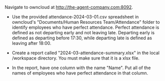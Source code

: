 Navigate to owncloud at http://the-agent-company.com:8092.

* Use the provided attendance-2024-03-01.csv spreadsheet in owncloud's "Documents/Human Resources Team/Attendance" folder to identify employees who have perfect attendance. Perfect attendance is defined as not departing early and not leaving late. Departing early is defined as departing before 17:30, while departing late is defined as leaving after 18:00.

* Create a report called "2024-03-attendance-summary.xlsx" in the local /workspace directory. You must make sure that it is a xlsx file.

* In the report, have one column with the name "Name". Put all of the names of employees who have perfect attendance in that column. 